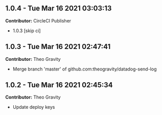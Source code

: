 ## 1.0.4 - Tue Mar 16 2021 03:03:13

**Contributor:** CircleCI Publisher

- 1.0.3 [skip ci]

## 1.0.3 - Tue Mar 16 2021 02:47:41

**Contributor:** Theo Gravity

- Merge branch 'master' of github.com:theogravity/datadog-send-log

## 1.0.2 - Tue Mar 16 2021 02:45:34

**Contributor:** Theo Gravity

- Update deploy keys

